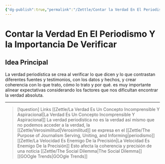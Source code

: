 ```yaml
---
{"dg-publish":true,"permalink":"/Zettle/Contar la Verdad En El Periodismo Y la Importancia De Verificar/","title":"Contar la Verdad en el Periodismo y la Importancia de Verificar","updated":"2023-11-20T19:33:29.827-05:00"}
---
```



# Contar la Verdad En El Periodismo Y la Importancia De Verificar

## Idea Principal
La verdad periodística se crea al verificar lo que dicen y lo que contrastan diferentes fuentes y testimonios, con los datos y hechos, y crear coherencia con lo que trato, cómo lo trato y por qué. es muy importante alinear expectativas considerando los factores que nos dificultan encontrar la verdad absoluta.

- - - 
> [!question] Links
> [[Zettle/La Verdad Es Un Concepto Incomprensible Y Aspiracional\|La Verdad Es Un Concepto Incomprensible Y Aspiracional]] La verdad periodística no es la verdad así mísmo que no podemos acceder a la verdad, la [[Zettle/Verosimilitud\|Verosimilitud]] se expresa en el [[Zettle/The Purpose of Journalism Serving, Uniting, and Informing\|periodismo]]
> [[Zettle/La Velocidad Es Enemigo De la Precisión\|La Velocidad Es Enemigo De la Precisión]] Esto afecta la coherencia y precisión de una noticia
> [[Zettle/The Social Dilemma\|The Social Dilemma]]
> [[GOOgle Trends\|GOOgle Trends]]
